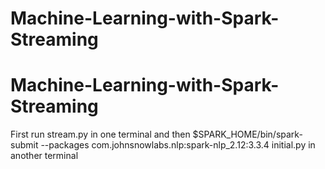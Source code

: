 # Machine-Learning-with-Spark-Streaming
# Machine-Learning-with-Spark-Streaming

First run stream.py in one terminal
and then $SPARK_HOME/bin/spark-submit --packages com.johnsnowlabs.nlp:spark-nlp_2.12:3.3.4 initial.py in another terminal
